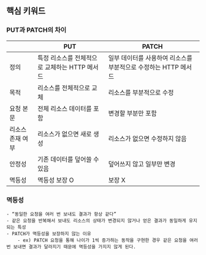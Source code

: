 
##  핵심 키워드
### PUT과  PATCH의 차이

|  | PUT | PATCH |
| --- | --- | --- |
| 정의 | 특정 리소스를 전체적으로 교체하는 HTTP 메서드 | 일부 데이터를 사용하여 리소스를 부분적으로 수정하는 HTTP 메서드 |
| 목적 | 리소스를 전체적으로 교체 | 리소스를 부분적으로 수정 |
| 요청 본문 | 전체 리소스 데이터를 포함 | 변경할 부분만 포함 |
| 리소스 존재 여부 | 리소스가 없으면 새로 생성 | 리소스가 없으면 수정하지 않음 |
| 안정성 | 기존 데이터를 덮어쓸 수 있음 | 덮어쓰지 않고 일부만 변경 |
| 멱등성 | 멱등성 보장 O | 보장 X |

### **멱등성**
    - “동일한 요청을 여러 번 보내도 결과가 항상 같다”
    - 같은 요청을 반복해서 보내도 리소스의 상태가 변경되지 않거나 얻은 결과가 동일하게 유지되는 특성
    - PATCH가 멱등성을 보장하지 않는 이유
        - ex) PATCH 요청을 통해 나이가 1씩 증가하는 동작을 구현한 경우 같은 요청을 여러 번 보내면 결과가 달라지기 때문에 멱등성을 가지지 않게 된다.